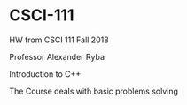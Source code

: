 # CSCI-111
HW from CSCI 111 Fall 2018 <p>
Professor Alexander Ryba <p>
Introduction to C++ <p>
The Course deals with basic problems solving <p>

